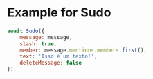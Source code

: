# Example for Sudo

```js
await Sudo({
	message: message,
	slash: true,
	member: message.mentions.members.first(),
	text: 'Isso é um texto!',
	deleteMessage: false
});
```
